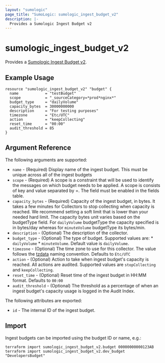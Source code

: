 ```yaml
---
layout: "sumologic"
page_title: "SumoLogic: sumologic_ingest_budget_v2"
description: |-
  Provides a Sumologic Ingest Budget v2
---
```


# sumologic_ingest_budget_v2
Provides a [Sumologic Ingest Budget v2][1].

## Example Usage
```hcl
resource "sumologic_ingest_budget_v2" "budget" {
  name            = "testBudget"
  scope           = "_sourceCategory=*prod*nginx*"
  budget_type     = "dailyVolume"
  capacity_bytes  = 30000000000
  description     = "For testing purposes"
  timezone        = "Etc/UTC"
  action          = "keepCollecting"
  reset_time      = "00:00"
  audit_threshold = 85
}
```

## Argument Reference

The following arguments are supported:

  * `name` - (Required) Display name of the ingest budget. This must be unique across all of the ingest budgets
  * `scope` - (Required) A scope is a constraint that will be used to identify the messages on which budget needs to be applied. A scope is consists of key and value separated by =. The field must be enabled in the fields table.
  * `capacity_bytes` - (Required) Capacity of the ingest budget, in bytes. It takes a few minutes for Collectors to stop collecting when capacity is reached. We recommend setting a soft limit that is lower than your needed hard limit. The capacity bytes unit varies based on the budgetType field. For `dailyVolume` budgetType the capacity specified is in bytes/day whereas for `minuteVolume` budgetType its bytes/min.
  * `description` - (Optional) The description of the collector.
  * `budget_type` - (Optional) The type of budget. Supported values are:  * `dailyVolume` * `minuteVolume`. Default value is `dailyVolume`.
  * `timezone` - (Optional) The time zone to use for this collector. The value follows the [tzdata][2] naming convention. Defaults to `Etc/UTC`
  * `action` - (Optional) Action to take when ingest budget's capacity is reached. All actions are audited. Supported values are `stopCollecting` and `keepCollecting`.
  * `reset_time` - (Optional) Reset time of the ingest budget in HH:MM format. Defaults to `00:00`
  * `audit_threshold` - (Optional) The threshold as a percentage of when an ingest budget's capacity usage is logged in the Audit Index.
  
The following attributes are exported:

  * `id` - The internal ID of the ingest budget. 

## Import
Ingest budgets can be imported using the budget ID or name, e.g.:

```hcl
terraform import sumologic_ingest_budget_v2.budget 00000000000123AB
terraform import sumologic_ingest_budget_v2.dev_budget "DevelopersBudget"
```

[1]: https://help.sumologic.com/Beta/Metadata_Ingest_Budgets
[2]: https://en.wikipedia.org/wiki/Tz_database
